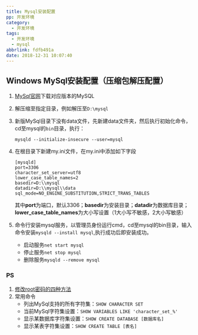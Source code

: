 ```yaml
---
title: Mysql安装配置
pp: 开发环境
category:
  - 开发环境
tags:
  - 开发环境
  - mysql
abbrlink: fdfb491a
date: 2018-12-31 10:07:40
---
```




## Windows MySql安装配置（压缩包解压配置）

1. [MySql官网](https://dev.mysql.com/downloads/mysql/)下载对应版本的MySQL

2. 解压缩至指定目录，例如解压至`D:\mysql`

3. 新版MySql目录下没有data文件，先新建data文件夹，然后执行初始化命令，cd至mysql的`bin`目录，执行：

   ```
   mysqld --initialize-insecure --user=mysql
   ```

4. 在根目录下新建my.ini文件，在my.ini中添加如下字段

   ```
   [mysqld]
   port=3306
   character_set_server=utf8
   lower_case_table_names=2
   basedir=D:\\mysql
   datadir=D:\\mysql\\data
   sql_mode=NO_ENGINE_SUBSTITUTION,STRICT_TRANS_TABLES
   ```

   其中**port**为端口，默认3306；**basedir**为安装目录；**datadir**为数据库目录；**lower_case_table_names**为大小写设置（1大小写不敏感，2大小写敏感）

5. 命令行安装mysql服务，以管理员身份运行cmd，cd至mysql的bin目录，输入命令安装`mysqld --install mysql`,执行成功后即安装成功。

   - 启动服务`net start mysql`
   - 停止服务`net stop mysql`
   - 删除服务`mysqld --remove mysql`



### PS

1. [修改root密码的四种方法](http://www.jb51.net/article/39454.htm)
2. 常用命令
   - 列出MySql支持的所有字符集：`SHOW CHARACTER SET`
   - 当前MySql字符集设置：`SHOW VARIABLES LIKE 'character_set_%'`
   - 显示某数据库字符集设置：`SHOW CREATE DATABASE [数据库名]`
   - 显示某表字符集设置：`SHOW CREATE TABLE [表名]`